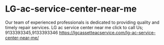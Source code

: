 # LG-ac-service-center-near-me
Our team of experienced professionals is dedicated to providing quality and timely repair services. LG ac service center near me click to call Us; 9133393345,9133393346 https://lgcassetteacservice.com/lg-ac-service-center-near-me/
